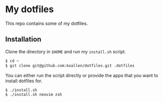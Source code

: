 # My dotfiles

This repo contains some of my dotfiles.

## Installation

Clone the directory in `$HOME` and run my `install.sh` script.

```bash
$ cd ~
$ git clone git@github.com:koallen/dotfiles.git .dotfiles
```

You can either run the script directly or provide the apps that
you want to install dotfiles for.

```bash
$ ./install.sh
$ ./install.sh neovim zsh
```
